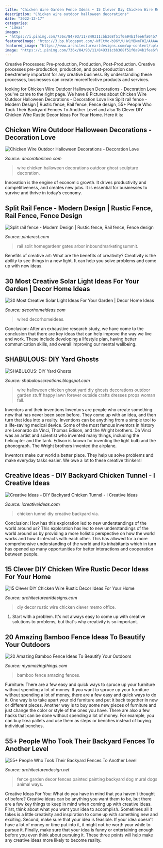 ```yaml
---
title: "Chicken Wire Garden Fence Ideas ~ 15 Clever Diy Chicken Wire Rustic Decor Ideas For Your Home"
description: "Chicken wire outdoor halloween decorations"
date: "2022-12-17"
categories:
- "ideas"
images:
- "https://i.pinimg.com/736x/84/93/11/849311cbb368f51f0a94b1fee6fa04b7.jpg"
featuredImage: "http://3.bp.blogspot.com/-NfCtVo-b96Y/UHv1YBNmF0I/AAAAAAAABIk/RhFnY5IRYKI/s640/IMG_1419.JPG"
featured_image: "https://www.architectureartdesigns.com/wp-content/uploads/2017/08/15-Clever-DIY-Chicken-Wire-Rustic-Decor-Ideas-For-Your-Home-5.jpg"
image: "https://i.pinimg.com/736x/84/93/11/849311cbb368f51f0a94b1fee6fa04b7.jpg"
---
```



Creative Processes: Pre-production, Production, Post-Production.
Creative processes pre-production, production, and post-production can beextremely important for any creative business. By understanding these processes, businesses can create moreeffective products and services.

	

		
looking for Chicken Wire Outdoor Halloween Decorations - Decoration Love you've came to the right page. We have 8 Pictures about Chicken Wire Outdoor Halloween Decorations - Decoration Love like Split rail fence - Modern Design | Rustic fence, Rail fence, Fence design, 55+ People Who Took Their Backyard Fences To Another Level and also 15 Clever DIY Chicken Wire Rustic Decor Ideas For Your Home. Here it is:
		
    
## Chicken Wire Outdoor Halloween Decorations - Decoration Love

<img loading=lazy src="http://www.decorationlove.com/wp-content/uploads/2016/08/Chicken-Wire-Ghost-Sculpture.jpg" onerror="this.onerror=null;this.src='https://tse4.mm.bing.net/th?id=OIP.F9S44IqjpZrhdUI4JU9BwQHaJk&amp;pid=15.1';" alt="Chicken Wire Outdoor Halloween Decorations - Decoration Love">

_Source: decorationlove.com_

>wire chicken halloween decorations outdoor ghost sculpture decoration. 

	

Innovation is the engine of economic growth. It drives productivity and competitiveness, and creates new jobs. It is essential for businesses to survive and thrive in today’s economy.

    
## Split Rail Fence - Modern Design | Rustic Fence, Rail Fence, Fence Design

<img loading=lazy src="https://i.pinimg.com/736x/84/93/11/849311cbb368f51f0a94b1fee6fa04b7.jpg" onerror="this.onerror=null;this.src='https://tse4.mm.bing.net/th?id=OIP.coJ6pCOWbQv7OFaTke2yFQHaJ3&amp;pid=15.1';" alt="Split rail fence - Modern Design | Rustic fence, Rail fence, Fence design">

_Source: pinterest.com_

>rail solit homegardenr gates arbor inboundmarketingsummit. 

	

Benefits of creative art: What are the benefits of creativity?
Creativity is the ability to see things in a new light. It can help you solve problems and come up with new ideas.

    
## 30 Most Creative Solar Light Ideas For Your Garden | Decor Home Ideas

<img loading=lazy src="https://www.decorhomeideas.com/wp-content/uploads/2020/06/elegant-wired-basket-solar-chandelier.jpg" onerror="this.onerror=null;this.src='https://tse1.mm.bing.net/th?id=OIP.NNcOOOLGfehX_z3UMwA7QwHaKw&amp;pid=15.1';" alt="30 Most Creative Solar Light Ideas For Your Garden | Decor Home Ideas">

_Source: decorhomeideas.com_

>wired decorhomeideas. 

	

Conclusion:
After an exhaustive research study, we have come to the conclusion that there are key ideas that can help improve the way we live and work. These include developing a lifestyle plan, having better communication skills, and overall improving our mental wellbeing.

    
## SHABULOUS: DIY Yard Ghosts

<img loading=lazy src="http://3.bp.blogspot.com/-NfCtVo-b96Y/UHv1YBNmF0I/AAAAAAAABIk/RhFnY5IRYKI/s640/IMG_1419.JPG" onerror="this.onerror=null;this.src='https://tse3.mm.bing.net/th?id=OIP.loTi_EQHcOeNfs_0wi979QHaI4&amp;pid=15.1';" alt="SHABULOUS: DIY Yard Ghosts">

_Source: shabulouscreations.blogspot.com_

>wire halloween chicken ghost yard diy ghosts decorations outdoor garden stuff happy lawn forever outside crafts dresses props woman fall. 

	

Inventors and their inventions
Inventors are people who create something new that has never been seen before. They come up with an idea, and then turn that idea into a reality. Inventions can be anything from a simple tool to a life-saving medical device.
Some of the most famous inventors in history are Leonardo da Vinci, Thomas Edison, and the Wright brothers. Da Vinci was an artist and scientist who invented many things, including the helicopter and the tank. Edison is known for inventing the light bulb and the phonograph. The Wright brothers invented the airplane.

Inventors make our world a better place. They help us solve problems and make everyday tasks easier. We owe a lot to these creative thinkers!

    
## Creative Ideas - DIY Backyard Chicken Tunnel - I Creative Ideas

<img loading=lazy src="http://www.icreativeideas.com/wp-content/uploads/2016/09/Creative-Ideas-DIY-Backyard-Chicken-Tunnel-4.jpg" onerror="this.onerror=null;this.src='https://tse2.mm.bing.net/th?id=OIP.OmawhvhxRK5xeHUPNuVTNQHaJ4&amp;pid=15.1';" alt="Creative Ideas - DIY Backyard Chicken Tunnel - i Creative Ideas">

_Source: icreativeideas.com_

>chicken tunnel diy creative backyard via. 

	

Conclusion: How has this exploration led to new understandings of the world around us?
This exploration has led to new understandings of the world around us by providing a more holistic perspective on how the world works and how it interacts with each other. This has allowed for a more comprehensive understanding of the world and its inhabitants which in turn has opened up many opportunities for better interactions and cooperation between people.

    
## 15 Clever DIY Chicken Wire Rustic Decor Ideas For Your Home

<img loading=lazy src="https://www.architectureartdesigns.com/wp-content/uploads/2017/08/15-Clever-DIY-Chicken-Wire-Rustic-Decor-Ideas-For-Your-Home-5.jpg" onerror="this.onerror=null;this.src='https://tse2.mm.bing.net/th?id=OIP.cDdcFK552QYOCE7WZ7lUeQHaLJ&amp;pid=15.1';" alt="15 Clever DIY Chicken Wire Rustic Decor Ideas For Your Home">

_Source: architectureartdesigns.com_

>diy decor rustic wire chicken clever memo office. 

	

1. Start with a problem. It's not always easy to come up with creative solutions to problems, but that's why creativity is so important.

    
## 20 Amazing Bamboo Fence Ideas To Beautify Your Outdoors

<img loading=lazy src="https://myamazingthings.com/wp-content/uploads/2016/11/bamboo-fences.jpg" onerror="this.onerror=null;this.src='https://tse2.mm.bing.net/th?id=OIP.hbFk60xvUEdR57o016rypQHaD3&amp;pid=15.1';" alt="20 Amazing Bamboo Fence Ideas To Beautify Your Outdoors">

_Source: myamazingthings.com_

>bamboo fence amazing fences. 

	

Furniture: There are a few easy and quick ways to spruce up your furniture without spending a lot of money.
If you want to spruce up your furniture without spending a lot of money, there are a few easy and quick ways to do it. One way is to take apart your old furniture and put it back together in new or different pieces. Another way is to buy some new pieces of furniture and just change the color or style of the ones you have. There are also a few hacks that can be done without spending a lot of money. For example, you can buy Ikea pallets and use them as steps or benches instead of buying individual benches.

    
## 55+ People Who Took Their Backyard Fences To Another Level

<img loading=lazy src="http://cdn.architecturendesign.net/wp-content/uploads/2016/04/AD-Garden-Fence-Decor-Ideas-23.jpg" onerror="this.onerror=null;this.src='https://tse1.mm.bing.net/th?id=OIP.ZmSIjz3a0iuZcyuAP-p0ewHaFj&amp;pid=15.1';" alt="55+ People Who Took Their Backyard Fences To Another Level">

_Source: architecturendesign.net_

>fence garden decor fences painted painting backyard dog mural dogs animal ways. 

	

Creative Ideas For You: What do you have in mind that you haven't thought of before?
Creative ideas can be anything you want them to be, but there are a few key things to keep in mind when coming up with creative ideas. First, think about what you want your idea to accomplish. Sometimes all it takes is a little creativity and inspiration to come up with something new and exciting. Second, make sure that your idea is feasible. If your idea doesn't have a lot of money or time put into it, it might not be worth your while to pursue it. Finally, make sure that your idea is funny or entertaining enough before you even think about pursuing it. These three points will help make any creative ideas more likely to become reality.

